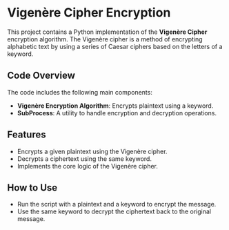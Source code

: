# Vigenère Cipher Encryption

This project contains a Python implementation of the **Vigenère Cipher** encryption algorithm. The Vigenère cipher is a method of encrypting alphabetic text by using a series of Caesar ciphers based on the letters of a keyword.

## Code Overview

The code includes the following main components:

- **Vigenère Encryption Algorithm**: Encrypts plaintext using a keyword.
- **SubProcess**: A utility to handle encryption and decryption operations.

## Features

- Encrypts a given plaintext using the Vigenère cipher.
- Decrypts a ciphertext using the same keyword.
- Implements the core logic of the Vigenère cipher.

## How to Use

- Run the script with a plaintext and a keyword to encrypt the message.
- Use the same keyword to decrypt the ciphertext back to the original message.
